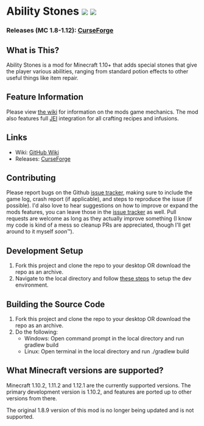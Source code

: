# Ability Stones ![](http://cf.way2muchnoise.eu/full_ability-stones-mod_downloads.svg) ![](https://img.shields.io/badge/Supported%20MC%20Versions-1.10.2%20%7C%201.11.2%20%7C%201.12.1-orange.svg?colorA=E04E14&colorB=2D2D2D)
### Releases (MC 1.8-1.12): [CurseForge](https://minecraft.curseforge.com/projects/ability-stones-mod)

## What is This?

Ability Stones is a mod for Minecraft 1.10+ that adds special stones that give the player various abilities, ranging from standard potion effects to other 
useful things like item repair.

## Feature Information

Please view [the wiki](https://github.com/noahc3/AbilityStones/wiki) for information on the mods game mechanics. The mod also features full [JEI](https://minecraft.curseforge.com/projects/just-enough-items-jei) integration for all crafting recipes and infusions.

## Links

* Wiki: [GitHub Wiki](https://github.com/noahc3/AbilityStones/wiki)
* Releases: [CurseForge](https://minecraft.curseforge.com/projects/ability-stones-mod)

## Contributing
Please report bugs on the Github [issue tracker](https://github.com/noahc3/AbilityStones/issues), making sure to include the game log, crash report (if applicable), and steps to reproduce the issue (if possible). I'd also love to hear suggestions on how to improve or expand the mods features, you can leave those in the [issue tracker](https://github.com/noahc3/AbilityStones/issues) as well. Pull requests are welcome as long as they actually improve something (I know my code is kind of a mess so cleanup PRs are appreciated, though I'll get around to it myself *soon*™).

## Development Setup

1. Fork this project and clone the repo to your desktop OR download the repo as an archive.
2. Navigate to the local directory and follow [these steps](http://mcforge.readthedocs.io/en/latest/gettingstarted/#from-zero-to-modding) to setup the dev
environment.

## Building the Source Code

1. Fork this project and clone the repo to your desktop OR download the repo as an archive.
2. Do the following:
	* Windows: Open command prompt in the local directory and run gradlew build
	* Linux: Open terminal in the local directory and run ./gradlew build

## What Minecraft versions are supported?

Minecraft 1.10.2, 1.11.2 and 1.12.1 are the currently supported versions. The primary development version is 1.10.2, and features are ported up to other versions from there.

The original 1.8.9 version of this mod is no longer being updated and is not supported.
